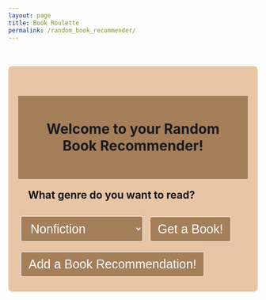 ```yaml
---
layout: page 
title: Book Roulette
permalink: /random_book_recommender/
---
```

<style>
    .container {
        max-width: 600px;
        margin: 50px auto;
        padding: 20px;
        background-color: #E8C5A4;
        border-radius: 8px;
    }

    h1 {
        background: #a57e5a/*#6e8a60*/;
        padding: 50px;
        font-size: 2em;
        text-align: center;
    }

    h2 {
        margin: 20px;
        font-size: 1.5em:
    }

    /*input {
        padding: 15px;
    }*/

    ul {
        list-style-position: inside;
        gap: 16px;
        font-size: 18px;
        color: #E5E7EB;
    }

    select, button {
        padding: 10px 15px;
        font-size: 25px;
        margin: 10px 5px;
        border: 1px solid;
        color: white;
        background-color: #a57e5a;
        /*border-color: white;*/
        border-radius: 4px;
        cursor: pointer;
    }

    input, textarea, {
        width: 100%;
        padding: 10px;
        margin-bottom: 20px;
        border: 1px solid #ccc;
        border-radius: 4px;
        font-size: 16px;
    }

    select:focus, button:hover {
        background-color: #500A0A/*#72db8e*/;
        transition: 0.3s;   
    }

    .book_details {
        margin-top: 20px;
        text-align: center;
        display: flex;
        align-items: center;
    }

    .book_cover {
        max-width: 200px;
        margin: 10px auto;
        display: flex;
        align-items: center;
        border-width: 8px;
        border-color: #eda579;
    }

    .description {
        font-size: 0.9em;
        margin: 10px 0;
    }

    .start_over {
        margin-top: 20px;
        /*background-color:*/
        color: white;
        border: none;
        padding: 10px 15px;
        cursor: pointer;
        border-radius: 4px;
    }

    .start_over:hover {
        /*background-color:*/
    }
</style>
<html>
    <div class="container">
        <h1>Welcome to your Random Book Recommender!</h1>
        <div id="genre_selection">
            <h2>What genre do you want to read?</h2>
            <select id="genre">
                <option value="nonfiction">Nonfiction</option>
                <option value="historical_fiction">Historical Fiction</option>
                <option value="suspense_thriller">Suspense/Thriller</option>
                <option value="fantasy">Fantasy</option>
                <option value="romance">Romance</option>
                <option value="dystopian">Dystopian</option>
                <option value="classic">Classics</option>
                <option value="mystery">Mystery</option>
            </select>
            <button onclick="getRandomBook()">Get a Book!</button>
        </div>
        <div id="book_display" class="book_details" style="display: none;">
            <div class="book_cover"><img id="book_cover" alt="Book Cover"></div>
            <h2 id="book_title"></h2>
            <h3 id="book_author"></h3>
            <p id="book_description" class="description"></p>
            <button class="start_over" onclick="startOver()">Get a Different Book</button>
        </div>
        <!--This section is the display for adding a bookrec-->
        <div id="add_bookrec">
            <button onclick="inputBookRec()">Add a Book Recommendation!</button>
        </div>
        <div id="input_bookrec" class="bookrec_table" style="display: none;">
            <form id="bookRecForm">
                <p><label>
                    Book Title:
                    <input type="text" name="title" id="title" required>
                </label></p>
                <p><label>
                    Author:
                    <input type="text" name="author" id="author" required>
                </label></p>
                <p><label>
                    Genre:
                    <!--<input type="text" name="genre" id="genre" required>-->
                    <select name="genre" id="genre" required>
                        <option value="nonfiction">Nonfiction</option>
                        <option value="historical_fiction">Historical Fiction</option>
                        <option value="suspense_thriller">Suspense/Thriller</option>
                        <option value="fantasy">Fantasy</option>
                        <option value="romance">Romance</option>
                        <option value="dystopian">Dystopian</option>
                        <option value="classic">Classics</option>
                        <option value="mystery">Mystery</option>
                    </select>
                </label></p>
                <p><label>
                    Description:
                    <textarea type="text" name="description" rows="5" id="description" required></textarea>
                </label></p>
                <p><label>
                    Book Cover Image URL:
                    <input type="url" name="cover_url" id="cover_url" required>
                </label></p>
                <p>
                    <button type="button" onclick="addBookRec()">Done</button>
                    <button type="button" onclick="deleteBookRec()">Delete</button>
                </p>
            </form>
        </div>
    </div>
<script type="module">
    import { pythonURI, fetchOptions } from '{{ site.baseurl }}/assets/js/api/config.js';

    const genreMap = {
        nonfiction: "Nonfiction",
        historical_fiction: "Historical Fiction",
        suspense_thriller: "Suspense/Thriller",
        fantasy: "Fantasy",
        romance: "Romance",
        dystopian: "Dystopian",
        classic: "Classics",
        mystery: "Mystery"
    }

    function getRandomBook() {
        const genreKey = document.getElementById("genre").value;
        const query = genreMap[genreKey] || "fiction";
        const apiUrl = `${pythonURI}/api/random_bookrec?genre=${encodeURIComponent(query)}`;

        fetch(apiUrl, fetchOptions)
            .then((response) => {
                if (!response.ok) {
                    throw new Error('No books found for the selected genre.');
                }
                return response.json();
            })
            .then((book) => {
                displayBook(book);
            })
            .catch((error) => {
                console.error("Error fetching data:", error);
                alert("An error occurred while fetching the book. Please try again.");
            });
    }

    function displayBook(book) {
        const { title, author, description, image_cover } = book;
        document.getElementById("book_title").innerText = title;
        document.getElementById("book_author").innerText = `By: ${author}`;
        document.getElementById("book_description").innerText = description;
        document.getElementById("book_cover").src = image_cover;
        document.getElementById("book_cover").style.display = image_cover ? "block" : "none";      
        document.getElementById("genre_selection").style.display = "none";
        document.getElementById("book_display").style.display = "block";
    }

    function startOver() {
        document.getElementById("genre_selection").style.display = "block";
        document.getElementById("book_display").style.display = "none";
    }

    let lastAddedBookId = null;

    function inputBookRec() {
        document.getElementById("input_bookrec").style.display = "block";
        document.getElementById("add_bookrec").style.display = "none";
    }

    function addBookRec() {
        const title = document.getElementById('title').value;
        const author = document.getElementById('author').value;
        const genre = document.getElementById('genre').value;
        const description = document.getElementById('description').value;
        const coverUrl = document.getElementById('cover_url').value;

        const bookRec = { 
            title: title,
            author: author,
            genre: genre,
            description: description,
            cover_url: coverUrl 
        };

        fetch(`${pythonURI}/api/add_bookrec`, {
            ...fetchOptions,
            method: 'POST',
            headers: {
                'Content-Type': 'application/json'
            },
            body: JSON.stringify(bookRec)
        })
        .then(response => response.json())
        .then(data => {
            if (data.success) {
                alert('Book recommendation added successfully!');
                lastAddedBookId = data.id;
            } else {
                alert('Failed to add book recommendation.');
            }
        })
        .catch(error => {
            console.error('Error:', error);
            alert('An error occurred while adding the book recommendation.');
        });
    }

    function deleteBookRec() {
        if (lastAddedBookId === null) {
            alert('No book recommendation to delete.');
            return;
        }

        fetch(`${pythonURI}/api/delete_bookrec/${lastAddedBookId}`, {
            ...fetchOptions,
            method: 'DELETE'
        })
        .then(response => response.json())
        .then(data => {
            if (data.message === 'Book deleted successfully') {
                alert('Book recommendation deleted successfully!');
                clearForm();
            } else {
                alert('Failed to delete book recommendation.');
            }
        })
        .catch(error => {
            console.error('Error:', error);
            alert('An error occurred while deleting the book recommendation.');
        });
    }

    function clearForm() {
        document.getElementById('title').value = '';
        document.getElementById('author').value = '';
        document.getElementById('genre').value = '';
        document.getElementById('description').value = '';
        document.getElementById('cover_url').value = '';
        document.getElementById("input_bookrec").style.display = "none";
        document.getElementById("add_bookrec").style.display = "block";
        lastAddedBookId = null;
    }
</script>
</html>